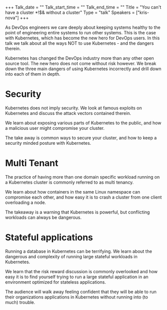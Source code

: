 +++
Talk_date = ""
Talk_start_time = ""
Talk_end_time = ""
Title = "You can't have a cluster *!$& without a cluster"
Type = "talk"
Speakers = ["kris-nova"]
+++

As DevOps engineers we care deeply about keeping systems healthy to the point of engineering entire systems to run other systems. This is the case with Kubernetes, which has become the new hero for DevOps users. In this talk we talk about all the ways NOT to use Kubernetes - and the dangers therein.

Kubernetes has changed the DevOps industry more than any other open source tool. The new hero does not come without risk however. We break down the three main dangers of using Kubernetes incorrectly and drill down into each of them in depth.



# Security



Kubernetes does not imply security. We look at famous exploits on Kubernetes and discuss the attack vectors contained therein. 

We learn about exposing various parts of Kubernetes to the public, and how a malicious user might compromise your cluster.

The take away is common ways to secure your cluster, and how to keep a security minded posture with Kubernetes.



# Multi Tenant 



The practice of having more than one domain specific workload running on a Kubernetes cluster is commonly referred to as multi tenancy. 

We learn about how containers in the same Linux namespace can compromise each other, and how easy it is to crash a cluster from one client overloading a node.

The takeaway is a warning that Kubernetes is powerful, but conflicting workloads can always be dangerous.



# Stateful applications



Running a database in Kubernetes can be terrifying. We learn about the dangerous and complexity of running large stateful workloads in Kubernetes. 

We learn that the risk reward discussion is commonly overlooked and how easy it is to find yourself trying to run a large stateful application in an environment optimized for stateless applications. 



The audience will walk away feeling confident that they will be able to run their organizations applications in Kubernetes without running into (to much) trouble.
